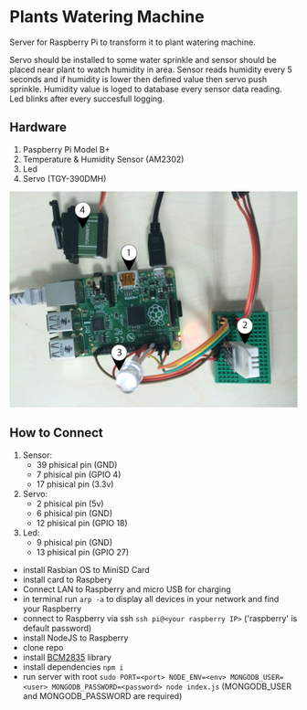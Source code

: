 # Plants Watering Machine

Server for Raspberry Pi to transform it to plant watering machine.

Servo should be installed to some water sprinkle and sensor should be placed near plant to watch humidity in area. Sensor reads humidity every 5 seconds and if humidity is lower then defined value then servo push sprinkle. Humidity value is loged to database every sensor data reading. Led blinks after every succesfull logging. 

## Hardware

1. Paspberry Pi Model B+
2. Temperature & Humidity Sensor (AM2302)
3. Led
4. Servo (TGY-390DMH)

![Screenshots](/src/README/board.jpg)

## How to Connect

1. Sensor:
    - 39 phisical pin (GND)
    - 7 phisical pin (GPIO 4)
    - 17 phisical pin (3.3v)
2. Servo:
    - 2 phisical pin (5v)
    - 6 phisical pin (GND)
    - 12 phisical pin (GPIO 18)
3. Led:
    - 9 phisical pin (GND)
    - 13 phisical pin (GPIO 27)

- install Rasbian OS to MiniSD Card
- install card to Raspbery
- Connect LAN to Raspberry and micro USB for charging
- in terminal run `arp -a` to display all devices in your network and find your Raspberry
- connect to Raspberry via ssh `ssh pi@<your raspberry IP>` ('raspberry' is default password)
- install NodeJS to Raspberry
- clone repo
- install [BCM2835](http://www.airspayce.com/mikem/bcm2835/) library
- install dependencies `npm i`
- run server with root `sudo PORT=<port> NODE_ENV=<env> MONGODB_USER=<user> MONGODB_PASSWORD=<password> node index.js` (MONGODB_USER and MONGODB_PASSWORD are required)